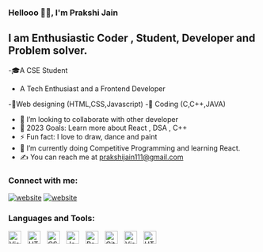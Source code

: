### Hellooo 🙋‍♀️, I'm Prakshi Jain  



## I am Enthusiastic Coder , Student, Developer and Problem solver.

-🎓A CSE Student
- A Tech Enthusiast  and a Frontend Developer

-🧠Web designing (HTML,CSS,Javascript)
-📃 Coding (C,C++,JAVA)
- 👯 I’m looking to collaborate with other developer
- 🥅 2023 Goals: Learn more about React , DSA , C++
- ⚡ Fun fact: I love to draw, dance and paint
- 🌱 I’m currently doing Competitive Programming and learning React.
- ✍️ You can reach me at prakshijain111@gmail.com

### Connect with me:

[![website](./img/linkedin-light.svg)](https://linkedin.com/in/mansi-garg-018494215#gh-light-mode-only)
[![website](./img/instagram-light.svg)](https://instagram.com/_indian_coder_/?hl=en#gh-light-mode-only)


### Languages and Tools:

<img align="left" alt="Visual Studio Code" width="26px" src="https://cdn.jsdelivr.net/gh/devicons/devicon/icons/vscode/vscode-original.svg" style="padding-right:10px;" />
<img align="left" alt="HTML5" width="26px" src="https://cdn.jsdelivr.net/gh/devicons/devicon/icons/html5/html5-original.svg" style="padding-right:10px;" />
<img align="left" alt="CSS3" width="26px" src="https://cdn.jsdelivr.net/gh/devicons/devicon/icons/css3/css3-original.svg" style="padding-right:10px;" />
<img align="left" alt="JavaScript" width="26px" src="https://cdn.jsdelivr.net/gh/devicons/devicon/icons/javascript/javascript-original.svg" style="padding-right:10px;" />
<img align="left" alt="React" width="26px" src="https://cdn.jsdelivr.net/gh/devicons/devicon/icons/react/react-original.svg" style="padding-right:10px;" />
<img align="left" alt="GitHub" width="26px" src="https://user-images.githubusercontent.com/3369400/139448065-39a229ba-4b06-434b-bc67-616e2ed80c8f.png" style="padding-right:10px;" />
<img align="left" alt="Visual Studio Code" width="26px" src="./img/c++.png" style="padding-right:10px;" />
<img align="left" alt="HTML5" width="26px" src="./img/c.png" style="padding-right:10px;" />
<br>
<br />
<br />

<!-- <details>
  <summary>:zap: GitHub Stats</summary>

  <img align="left" alt="mansi-garg-12's GitHub Stats" src="https://github-readme-stats.vercel.app/api?username=mansi-garg-12&show_icons=true&hide_border=false&title_color=ff652f&icon_color=FFE400&bg_color=09131B&text_color=ffffff&border_color=0c1a25" />

</details> -->

[instagram]:https://www.instagram.com/_indian_coder_/?hl=en
[linkedin]: https://www.linkedin.com/in/mansi-garg-018494215/

